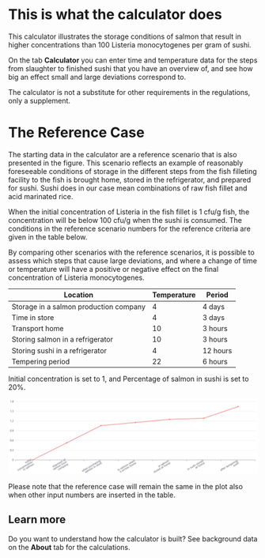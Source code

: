 # This is what the calculator does

This calculator illustrates the storage conditions of salmon that result in higher concentrations than 100 Listeria monocytogenes per gram of sushi.

On the tab __Calculator__ you can enter time and temperature data for the steps from slaughter to finished sushi that you have an overview of, and see how big an effect small and large deviations correspond to. 

The calculator is not a substitute for other requirements in the regulations, only a supplement.

# The Reference Case

The starting data in the calculator are a reference scenario that is also presented in the figure. This scenario reflects an example of reasonably foreseeable conditions of storage in the different steps from the fish filleting facility to the fish is brought home, stored in the refrigerator, and prepared for sushi. Sushi does in our case mean combinations of raw fish fillet and acid marinated rice.  

When the initial concentration of Listeria in the fish fillet is 1 cfu/g fish, the concentration will be below 100 cfu/g when the sushi is consumed. The conditions in the reference scenario numbers for the reference criteria are given in the table below. 

By comparing other scenarios with the reference scenarios, it is possible to assess which steps that cause large deviations, and where a change of time or temperature will have a positive or negative effect on the final concentration of Listeria monocytogenes. 


| Location                               | Temperature  | Period   |
|----------------------------------------|--------------|----------|
| Storage in a salmon production company | 4            | 4 days   |
| Time in store                          | 4            | 3 days   |
| Transport home                         | 10           | 3 hours  |
| Storing salmon in a refrigerator       | 10           | 3 hours  |
| Storing sushi in a refrigerator        | 4            | 12 hours |
| Tempering period                       | 22           | 6 hours  |

Initial concentration is set to 1, and  Percentage of salmon in sushi is set to 20%.

![Reference scenario](./reference_line.png)

Please note that the reference case will remain the same in the plot also when other input numbers are inserted in the table. 

## Learn more 

Do you want to understand how the calculator is built? See background data on the __About__ tab for the calculations.

